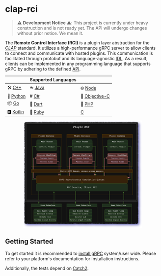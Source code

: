 # clap-rci

> ⚠️ **Development Notice** ⚠️: This project is currently under heavy construction
> and is not ready yet. The API will undergo changes without prior notice. We mean it.

The **Remote Control Interface (RCI)** is a plugin layer abstraction for the
[*CLAP*](https://github.com/free-audio/clap) standard. It utilizes a
high-performance gRPC server to allow clients to connect and communicate with
hosted plugins. This communication is facilitated through protobuf and its
language-agnostic
[IDL](https://en.wikipedia.org/wiki/Interface_description_language). As a
result, clients can be implemented in any programming language that supports
gRPC by adhering to the defined [API](api/v0/api.proto).

<div align="center">

|                           |   **Supported Languages** |                                                               |
|---------------------------|------------------------------------------------|---------------------------------------------------------------|
| 🛠️ [C++](https://grpc.io/docs/languages/cpp/)        | ☕ [Java](https://grpc.io/docs/languages/java/) | 🌐 [Node](https://grpc.io/docs/languages/node/)               |
| 🐍 [Python](https://grpc.io/docs/languages/python/)  | #  [C#](https://grpc.io/docs/languages/csharp/) | 🍏 [Objective-C](https://grpc.io/docs/languages/objective-c/) |
| 📦 [Go](https://grpc.io/docs/languages/go/)          | 🎯 [Dart](https://grpc.io/docs/languages/dart/) | 🐘 [PHP](https://grpc.io/docs/languages/php/)                 |
| 🅺 [Kotlin](https://grpc.io/docs/languages/kotlin/)   | 💎 [Ruby](https://grpc.io/docs/languages/ruby/) | [C](https://www.open-std.org/jtc1/sc22/wg14/)                                                         |

</div>

<div align="center" width="100%">
    <img width=77% src="docs/clap-rci-arch.png" />
</div>



## Getting Started

To get started it is recommended to [install
gRPC](https://github.com/grpc/grpc/blob/master/BUILDING.md) system/user wide.
Please refer to your platform's documentation for installation instructions.

Additionally, the tests depend on [Catch2](https://github.com/catchorg/Catch2).
